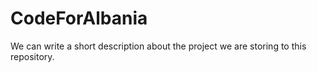 # CodeForAlbania
We can write a short description about the project we are storing to this repository. 
